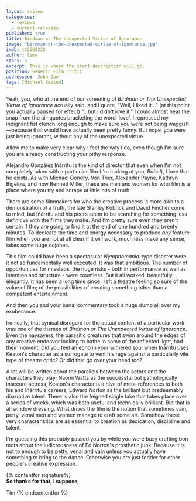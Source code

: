```yaml
---
layout: review
categories: 
  - reviews
  - current-releases
published: true
title: Birdman or The Unexpected Virtue of Ignorance
image: "birdman-or-the-unexpected-virtue-of-ignorance.jpg"
imdb: tt2562232
author: timm
stars: 5
excerpt: This is where the short description will go.
position: Generic Film Critic
addressee:  John Doe
tags: [Michael Keaton]
---
```

Yeah, you, who at the end of our screening of _Birdman or The Unexpected Virtue of Ignorance_ actually said, and I quote, "Well, I liked it…" (at this point you actually paused for effect) "…but I didn't love it." I could almost hear the snap from the air-quotes bracketing the word 'love'. I repressed my indignant fist clench long enough to make sure you were not being waggish—because that would have actually been pretty funny. But nope, you were just being ignorant, without any of the unexpected virtue.   

Allow me to make very clear why I feel the way I do, even though I'm sure you are already constructing your pithy response.

Alejandro González Iñárritu is the kind of director that even when I'm not completely taken with a particular film (I'm looking at you, _Babel_), I love that he exists. As with Michael Gondry, Von Trier, Alexander Payne, Kathryn Bigelow, and now Bennett Miller, these are men and women for who film is a place where you try and scrape at little bits of truth.

There are some filmmakers for who the creative process is more akin to a demonstration of a truth, the late Stanley Kubrick and David Fincher come to mind, but Iñárritu and his peers seem to be searching for something less definitive with the films they make. And I'm pretty sure even they aren't certain if they are going to find it at the end of one hundred and twenty minutes. To dedicate the time and energy necessary to produce _any_ feature film when you are not at all clear if it will work, much less make any sense, takes some huge cojones.

This film could have been a spectacular _Nymphomania_-type disaster were it not so fundamentally well executed. It was that ambitious. The number of opportunities for missteps, the huge risks - both in performance as well as intention and structure - were countless. But it all worked, beautifully, elegantly. It has been a long time since I left a theatre feeling so sure of the value of film; of the possibilities of creating something other than a competent entertainment.

And then you and your banal commentary took a huge dump all over my exuberance.

Ironically, that cynical disregard for the actual content of a particular work was one of the themes of _Birdman or The Unexpected Virtue of Ignorance_. Even the naysayers, the parasitic creatures that swim around the edges of any creative endeavor looking to bathe in some of the reflected light, had their moment. Did you feel an echo in your withered soul when Iñárritu uses Keaton's character as a surrogate to vent his rage against a particularly vile type of theatre critic? Or did that go over your head too?

A lot will be written about the parallels between the actors and the characters they play; Naomi Watts as the successful but pathologically insecure actress, Keaton's character is a hive of meta-references to both his and Iñárritu's careers, Edward Norton as the brilliant but irredeemably disruptive talent. There is also the feigned single take that takes place over a series of weeks, which was both useful and technically brilliant. But that is all window dressing. What drives the film is the notion that sometimes vain, petty, venal men and women manage to craft some art. Somehow these very characteristics are as essential to creation as dedication, discipline and talent. 

I'm guessing this probably passed you by while you were busy crafting bon mots about the ludicrousness of Ed Norton's prosthetic junk. Because it is not to enough to be petty, venal and vain unless you actually have something to bring to the dance. Otherwise you are just fodder for other people's creative expression.
{% contentfor signature%}	**So thanks for that, I suppose,**  

Tim
{% endcontentfor %}